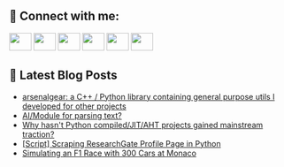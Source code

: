## 🔎 Connect with me:
[<img height="32" width="40" src="https://cdn.jsdelivr.net/npm/simple-icons@v5/icons/telegram.svg" />](https://t.me/bullbesh)
[<img height="32" width="40" src="https://cdn.jsdelivr.net/npm/simple-icons@v5/icons/vk.svg" />](https://vk.com/bullbesh)
[<img height="32" width="40" src="https://cdn.jsdelivr.net/npm/simple-icons@v5/icons/twitter.svg" />](https://twitter.com/bullbesh1)
[<img height="32" width="40" src="https://cdn.jsdelivr.net/npm/simple-icons@v5/icons/instagram.svg" />](https://www.instagram.com/bullbesh)
[<img height="32" width="40" src="https://cdn.jsdelivr.net/npm/simple-icons@v5/icons/reddit.svg" />](https://www.reddit.com/user/bullbesh)
[<img height="32" width="40" src="https://cdn.jsdelivr.net/npm/simple-icons@v5/icons/youtube.svg" />](https://www.youtube.com/channel/UCtfjRs6uzgq5mfm8S06WTcg)

## 📕 Latest Blog Posts
<!-- BLOG-POST-LIST:START -->
- [arsenalgear: a C++ / Python library containing general purpose utils I developed for other projects](https://www.reddit.com/r/Python/comments/uw09pu/arsenalgear_a_c_python_library_containing_general/)
- [AI/Module for parsing text?](https://www.reddit.com/r/Python/comments/uvzxzv/aimodule_for_parsing_text/)
- [Why hasn&#39;t Python compiled/JIT/AHT projects gained mainstream traction?](https://www.reddit.com/r/Python/comments/uvzq0o/why_hasnt_python_compiledjitaht_projects_gained/)
- [[Script] Scraping ResearchGate Profile Page in Python](https://www.reddit.com/r/Python/comments/uvykxt/script_scraping_researchgate_profile_page_in/)
- [Simulating an F1 Race with 300 Cars at Monaco](https://www.reddit.com/r/Python/comments/uvydsw/simulating_an_f1_race_with_300_cars_at_monaco/)
<!-- BLOG-POST-LIST:END -->
